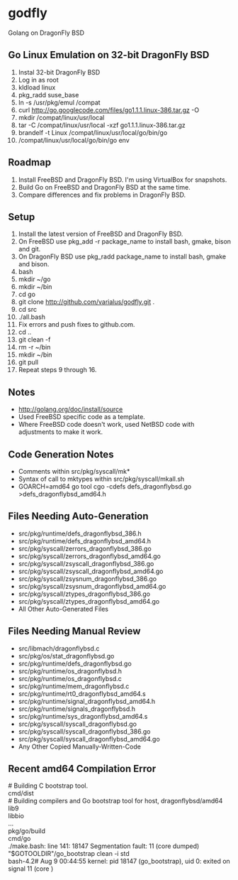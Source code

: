 godfly
======

Golang on DragonFly BSD

Go Linux Emulation on 32-bit DragonFly BSD
------------------------------------------

1. Instal 32-bit DragonFly BSD
2. Log in as root
3. kldload linux
4. pkg_radd suse_base
5. ln -s /usr/pkg/emul /compat
6. curl http://go.googlecode.com/files/go1.1.1.linux-386.tar.gz -O
7. mkdir /compat/linux/usr/local
8. tar -C /compat/linux/usr/local -xzf go1.1.1.linux-386.tar.gz
9. brandelf -t Linux /compat/linux/usr/local/go/bin/go
10. /compat/linux/usr/local/go/bin/go env

Roadmap
-------

1. Install FreeBSD and DragonFly BSD. I'm using VirtualBox for snapshots.
2. Build Go on FreeBSD and DragonFly BSD at the same time.
3. Compare differences and fix problems in DragonFly BSD.

Setup
-----

1. Install the latest version of FreeBSD and DragonFly BSD.
2. On FreeBSD use pkg_add -r package_name to install bash, gmake, bison and git.
3. On DragonFly BSD use pkg_radd package_name to install bash, gmake and bison.
4. bash
5. mkdir ~/go
6. mkdir ~/bin
7. cd go
8. git clone http://github.com/varialus/godfly.git .
9. cd src
10. ./all.bash
11. Fix errors and push fixes to github.com.
12. cd ..
13. git clean -f
14. rm -r ~/bin
15. mkdir ~/bin
16. git pull
17. Repeat steps 9 through 16.

Notes
-----

* http://golang.org/doc/install/source
* Used FreeBSD specific code as a template.
* Where FreeBSD code doesn't work, used NetBSD code with adjustments to make it work.

Code Generation Notes
---------------------

* Comments within src/pkg/syscall/mk*
* Syntax of call to mktypes within src/pkg/syscall/mkall.sh
* GOARCH=amd64 go tool cgo -cdefs defs_dragonflybsd.go >defs_dragonflybsd_amd64.h

Files Needing Auto-Generation
-----------------------------

* src/pkg/runtime/defs_dragonflybsd_386.h
* src/pkg/runtime/defs_dragonflybsd_amd64.h
* src/pkg/syscall/zerrors_dragonflybsd_386.go
* src/pkg/syscall/zerrors_dragonflybsd_amd64.go
* src/pkg/syscall/zsyscall_dragonflybsd_386.go
* src/pkg/syscall/zsyscall_dragonflybsd_amd64.go
* src/pkg/syscall/zsysnum_dragonflybsd_386.go
* src/pkg/syscall/zsysnum_dragonflybsd_amd64.go
* src/pkg/syscall/ztypes_dragonflybsd_386.go
* src/pkg/syscall/ztypes_dragonflybsd_amd64.go
* All Other Auto-Generated Files

Files Needing Manual Review
---------------------------

* src/libmach/dragonflybsd.c
* src/pkg/os/stat_dragonflybsd.go
* src/pkg/runtime/defs_dragonflybsd.go
* src/pkg/runtime/os_dragonflybsd.h
* src/pkg/runtime/os_dragonflybsd.c
* src/pkg/runtime/mem_dragonflybsd.c
* src/pkg/runtime/rt0_dragonflybsd_amd64.s
* src/pkg/runtime/signal_dragonflybsd_amd64.h
* src/pkg/runtime/signals_dragonflybsd.h
* src/pkg/runtime/sys_dragonflybsd_amd64.s
* src/pkg/syscall/syscall_dragonflybsd.go
* src/pkg/syscall/syscall_dragonflybsd_386.go
* src/pkg/syscall/syscall_dragonflybsd_amd64.go
* Any Other Copied Manually-Written-Code

Recent amd64 Compilation Error
------------------------

\# Building C bootstrap tool.<br />
cmd/dist<br />
\# Building compilers and Go bootstrap tool for host, dragonflybsd/amd64<br />
lib9<br />
libbio<br />
...<br />
pkg/go/build<br />
cmd/go<br />
./make.bash: line 141: 18147 Segmentation fault: 11 (core dumped) "$GOTOOLDIR"/go_bootstrap clean -i std<br />
bash-4.2# Aug  9 00:44:55  kernel: pid 18147 (go_bootstrap), uid 0: exited on signal 11 (core )
